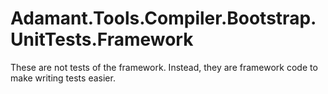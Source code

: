 # Adamant.Tools.Compiler.Bootstrap.UnitTests.Framework

These are not tests of the framework. Instead, they are framework code to make writing tests easier.
